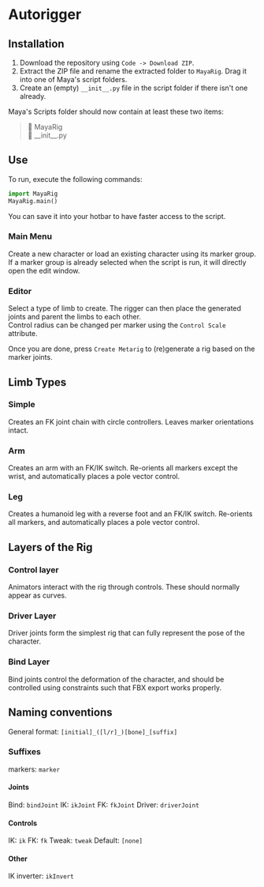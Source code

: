 # Autorigger

## Installation
1. Download the repository using `Code -> Download ZIP`.  
2. Extract the ZIP file and rename the extracted folder to `MayaRig`. Drag it into one of Maya's script folders.
3. Create an (empty) `__init__.py` file in the script folder if there isn't one already.

Maya's Scripts folder should now contain at least these two items:
> 📁 MayaRig  
> 📄 \_\_init\_\_.py

## Use
To run, execute the following commands:
```python
import MayaRig
MayaRig.main()
```
You can save it into your hotbar to have faster access to the script.

### Main Menu
Create a new character or load an existing character using its marker group.  
If a marker group is already selected when the script is run, it will directly open the edit window.

### Editor
Select a type of limb to create.
The rigger can then place the generated joints and parent the limbs to each other.  
Control radius can be changed per marker using the `Control Scale` attribute.

Once you are done, press `Create Metarig` to (re)generate a rig based on the marker joints.

## Limb Types

### Simple
Creates an FK joint chain with circle controllers.
Leaves marker orientations intact.

### Arm
Creates an arm with an FK/IK switch.
Re-orients all markers except the wrist, and automatically places a pole vector control.

### Leg
Creates a humanoid leg with a reverse foot and an FK/IK switch.
Re-orients all markers, and automatically places a pole vector control.

## Layers of the Rig

### Control layer
Animators interact with the rig through controls. These should normally appear as curves.

### Driver Layer
Driver joints form the simplest rig that can fully represent the pose of the character.

### Bind Layer
Bind joints control the deformation of the character, and should be controlled using constraints such that FBX export works properly.

## Naming conventions
General format: `[initial]_([l/r]_)[bone]_[suffix]`
### Suffixes
markers: `marker`

#### Joints
Bind: `bindJoint`
IK: `ikJoint`
FK: `fkJoint`
Driver: `driverJoint`

#### Controls
IK: `ik`
FK: `fk`
Tweak: `tweak`
Default: `[none]`

#### Other
IK inverter: `ikInvert`
